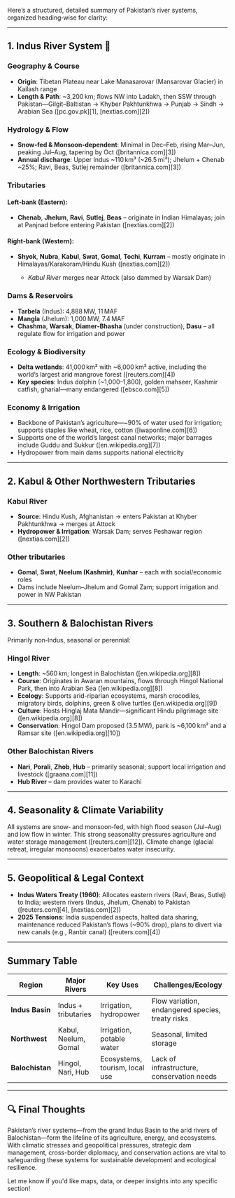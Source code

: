 Here’s a structured, detailed summary of Pakistan’s river systems, organized heading‑wise for clarity:

---

## 1. **Indus River System** 🌊

### Geography & Course

* **Origin**: Tibetan Plateau near Lake Manasarovar (Mansarovar Glacier) in Kailash range
* **Length & Path**: \~3,200 km; flows NW into Ladakh, then SSW through Pakistan—Gilgit–Baltistan → Khyber Pakhtunkhwa → Punjab → Sindh → Arabian Sea ([pc.gov.pk][1], [nextias.com][2])

### Hydrology & Flow

* **Snow‑fed & Monsoon‑dependent**: Minimal in Dec–Feb, rising Mar–Jun, peaking Jul–Aug, tapering by Oct ([britannica.com][3])
* **Annual discharge**: Upper Indus \~110 km³ (\~26.5 mi³); Jhelum + Chenab \~25%; Ravi, Beas, Sutlej remainder ([britannica.com][3])

### Tributaries

#### Left‑bank (Eastern):

* **Chenab**, **Jhelum**, **Ravi**, **Sutlej**, **Beas** – originate in Indian Himalayas; join at Panjnad before entering Pakistan ([nextias.com][2])

#### Right‑bank (Western):

* **Shyok**, **Nubra**, **Kabul**, **Swat**, **Gomal**, **Tochi**, **Kurram** – mostly originate in Himalayas/Karakoram/Hindu Kush ([nextias.com][2])

  * *Kabul River* merges near Attock (also dammed by Warsak Dam)

### Dams & Reservoirs

* **Tarbela** (Indus): 4,888 MW, 11 MAF
* **Mangla** (Jhelum): 1,000 MW, 7.4 MAF
* **Chashma**, **Warsak**, **Diamer‑Bhasha** (under construction), **Dasu** – all regulate flow for irrigation and power

### Ecology & Biodiversity

* **Delta wetlands**: 41,000 km² with \~6,000 km² active, including the world’s largest arid mangrove forest ([reuters.com][4])
* **Key species**: Indus dolphin (\~1,000–1,800), golden mahseer, Kashmir catfish, gharial—many endangered ([ebsco.com][5])

### Economy & Irrigation

* Backbone of Pakistan’s agriculture—\~90% of water used for irrigation; supports staples like wheat, rice, cotton ([iwaponline.com][6])
* Supports one of the world’s largest canal networks; major barrages include Guddu and Sukkur ([en.wikipedia.org][7])
* Hydropower from main dams supports national electricity

---

## 2. **Kabul & Other Northwestern Tributaries**

### Kabul River

* **Source**: Hindu Kush, Afghanistan → enters Pakistan at Khyber Pakhtunkhwa → merges at Attock
* **Hydropower & Irrigation**: Warsak Dam; serves Peshawar region ([nextias.com][2])

### Other tributaries

* **Gomal**, **Swat**, **Neelum (Kashmir)**, **Kunhar** – each with social/economic roles
* Dams include Neelum–Jhelum and Gomal Zam; support irrigation and power in NW Pakistan

---

## 3. **Southern & Balochistan Rivers**

Primarily non‑Indus, seasonal or perennial:

### Hingol River

* **Length**: \~560 km; longest in Balochistan ([en.wikipedia.org][8])
* **Course**: Originates in Awaran mountains, flows through Hingol National Park, then into Arabian Sea ([en.wikipedia.org][8])
* **Ecology**: Supports arid-riparian ecosystems, marsh crocodiles, migratory birds, dolphins, green & olive turtles ([en.wikipedia.org][9])
* **Culture**: Hosts Hinglaj Mata Mandir—significant Hindu pilgrimage site ([en.wikipedia.org][8])
* **Conservation**: Hingol Dam proposed (3.5 MW), park is \~6,100 km² and a Ramsar site ([en.wikipedia.org][10])

### Other Balochistan Rivers

* **Nari**, **Porali**, **Zhob**, **Hub** – primarily seasonal; support local irrigation and livestock ([graana.com][11])
* **Hub River** – dam provides water to Karachi

---

## 4. **Seasonality & Climate Variability**

All systems are snow‑ and monsoon‑fed, with high flood season (Jul–Aug) and low flow in winter. This strong seasonality pressures agriculture and water storage management ([reuters.com][12]). Climate change (glacial retreat, irregular monsoons) exacerbates water insecurity.

---

## 5. **Geopolitical & Legal Context**

* **Indus Waters Treaty (1960)**: Allocates eastern rivers (Ravi, Beas, Sutlej) to India; western rivers (Indus, Jhelum, Chenab) to Pakistan ([reuters.com][4], [nextias.com][2])
* **2025 Tensions**: India suspended aspects, halted data sharing, maintenance reduced Pakistan’s flows (\~90% drop), plans to divert via new canals (e.g., Ranbir canal) ([reuters.com][4])

---

## Summary Table

| Region          | Major Rivers         | Key Uses                       | Challenges/Ecology                               |
| --------------- | -------------------- | ------------------------------ | ------------------------------------------------ |
| **Indus Basin** | Indus + tributaries  | Irrigation, hydropower         | Flow variation, endangered species, treaty risks |
| **Northwest**   | Kabul, Neelum, Gomal | Irrigation, potable water      | Seasonal, limited storage                        |
| **Balochistan** | Hingol, Nari, Hub    | Ecosystems, tourism, local use | Lack of infrastructure, conservation needs       |

---

## 🔍 Final Thoughts

Pakistan’s river systems—from the grand Indus Basin to the arid rivers of Balochistan—form the lifeline of its agriculture, energy, and ecosystems. With climatic stresses and geopolitical pressures, strategic dam management, cross-border diplomacy, and conservation actions are vital to safeguarding these systems for sustainable development and ecological resilience.

Let me know if you'd like maps, data, or deeper insights into any specific section!
